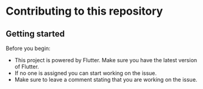 # Contributing to this repository

## Getting started

Before you begin:
- This project is powered by Flutter. Make sure you have the latest version of Flutter.
- If no one is assigned you can start working on the issue.
- Make sure to leave a comment stating that you are working on the issue.


